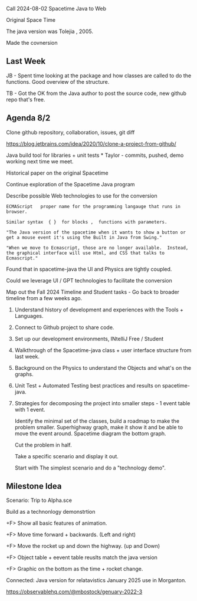 Call 2024-08-02 Spacetime Java to Web

Original Space Time

The java version was Tolejia , 2005.

Made the covnersion 

## Last Week

JB - Spent time looking at the package and how classes are called to do the functions. Good overview of the structure.

TB - Got the OK from the Java author to post the source code, new github repo that's free.  

## Agenda 8/2

Clone github repository, collaboration, issues, git diff

https://blog.jetbrains.com/idea/2020/10/clone-a-project-from-github/

Java build tool for libraries + unit tests
	* Taylor - commits, pushed, demo working next time we meet.

Historical paper on the original Spacetime

Continue exploration of the Spacetime Java program

Describe possible Web technologies to use for the conversion

	ECMAScript   proper name for the programming langauge that runs in browser.

	Similar syntax  { }  for blocks ,  functions with parameters.

	"The Java version of the spacetime when it wants to show a button or get a mouse event it's using the Built in Java from Swing."

	"When we move to Ecmascript, those are no longer available.  Instead, the graphical interface will use Html, and CSS that talks to Ecmascript."

Found that in spacetime-java the UI and Physics are tightly coupled.

Could we leverage UI / GPT technologies to facilitate the conversion


Map out the Fall 2024 Timeline and Student tasks
	- Go back to broader timeline from a few weeks ago.

1. Understand history of development and experiences with the Tools + Languages.

2. Connect to Github project to share code.

3. Set up our development environments, INtelliJ Free / Student

4. Walkthrough of the Spacetime-java class + user interface structure from last week.

5. Background on the Physics to understand the Objects and what's on the graphs.

6. Unit Test + Automated Testing best practices and results on spacetime-java.

7. Strategies for decomposing the project into smaller steps - 1 event table with 1 event.

	Identify the minimal set of the classes, build a roadmap to make the problem smaller.
	Superhighway graph, make it show it and be able to move the event around.
	Spacetime diagram the bottom graph.

	Cut the problem in half.

	Take a specific scenario and display it out.

	Start with The simplest scenario and do a "technology demo". 


## Milestone Idea



Scenario: Trip to Alpha.sce

Build as a technonlogy demonstrtion

+F> Show all basic features of animation.

+F> Move time forward + backwards. (Left and right)
 
+F> Move the rocket up and down the highway. (up and Down)

+F> Object table + eevent table reuslts match the java version

+F> Graphic on the bottom as the time + rocket change.



Connected: Java version for relatavistics January 2025  use in Morganton.

https://observablehq.com/@mbostock/genuary-2022-3









